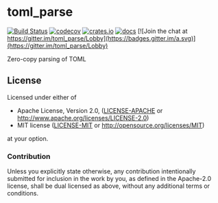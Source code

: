 # toml_parse

[![Build Status](https://github.com/toml-rs/toml/workflows/Continuous%20integration/badge.svg)](https://github.com/toml-rs/toml/actions)
[![codecov](https://codecov.io/gh/toml-rs/toml/branch/master/graph/badge.svg)](https://codecov.io/gh/toml-rs/toml)
[![crates.io](https://img.shields.io/crates/v/toml_parse.svg)](https://crates.io/crates/toml_parse)
[![docs](https://docs.rs/toml_parse/badge.svg)](https://docs.rs/toml_parse)
[![Join the chat at https://gitter.im/toml_parse/Lobby](https://badges.gitter.im/a.svg)](https://gitter.im/toml_parse/Lobby)


Zero-copy parsing of TOML

## License

Licensed under either of

* Apache License, Version 2.0, ([LICENSE-APACHE](LICENSE-APACHE) or <http://www.apache.org/licenses/LICENSE-2.0>)
* MIT license ([LICENSE-MIT](LICENSE-MIT) or <http://opensource.org/licenses/MIT>)

at your option.

### Contribution

Unless you explicitly state otherwise, any contribution intentionally submitted for inclusion in the work by you, as defined in the Apache-2.0 license, shall be dual licensed as above, without any additional terms or conditions.
